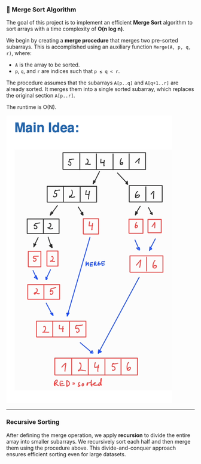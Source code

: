 ### 🧠 Merge Sort Algorithm

The goal of this project is to implement an efficient **Merge Sort** algorithm to sort arrays with a time complexity of **O(n log n)**.

We begin by creating a **merge procedure** that merges two pre-sorted subarrays. This is accomplished using an auxiliary function `Merge(A, p, q, r)`, where:
- `A` is the array to be sorted.
- `p`, `q`, and `r` are indices such that `p ≤ q < r`.

The procedure assumes that the subarrays `A[p..q]` and `A[q+1..r]` are already sorted. It merges them into a single sorted subarray, which replaces the original section `A[p..r]`.

The runtime is O(N).

![Merge Sort Diagram](./p1.png)

---

###  Recursive Sorting

After defining the merge operation, we apply **recursion** to divide the entire array into smaller subarrays. We recursively sort each half and then merge them using the procedure above. This divide-and-conquer approach ensures efficient sorting even for large datasets.

